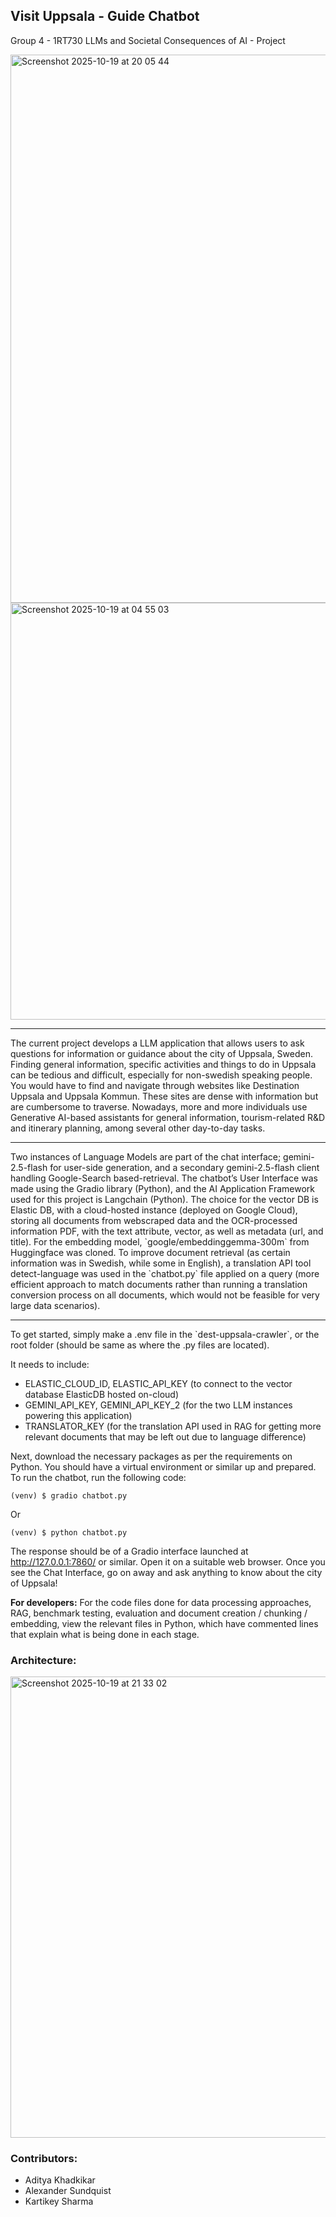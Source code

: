 ## Visit Uppsala - Guide Chatbot
Group 4 - 1RT730 LLMs and Societal Consequences of AI - Project

<img width="1522" height="877" alt="Screenshot 2025-10-19 at 20 05 44" src="https://github.com/user-attachments/assets/810968ae-9737-4e71-8e84-a6840435242d" />
<img width="1526" height="667" alt="Screenshot 2025-10-19 at 04 55 03" src="https://github.com/user-attachments/assets/d41223fd-d48c-4462-b3e1-afdad1f920e3" />

<hr>
The current project develops a LLM application that allows users to ask questions for information or guidance about the city of Uppsala, Sweden. Finding general information, specific activities and things to do in Uppsala can be tedious and difficult, especially for non-swedish speaking people. You would have to find and navigate through websites like Destination Uppsala and Uppsala Kommun. These sites are dense with information but are cumbersome to traverse. Nowadays, more and more individuals use Generative AI-based assistants for general information, tourism-related R&D and itinerary planning, among several other day-to-day tasks. 

<hr>
Two instances of Language Models are part of the chat interface; gemini-2.5-flash for user-side generation, and a secondary gemini-2.5-flash client handling Google-Search based-retrieval. The chatbot’s User Interface was made using the Gradio library (Python), and the AI Application Framework used for this project is Langchain (Python). The choice for the vector DB is Elastic DB, with a cloud-hosted instance (deployed on Google Cloud), storing all documents from webscraped data and the OCR-processed information PDF, with the text attribute, vector, as well as metadata (url, and title). For the embedding model, `google/embeddinggemma-300m` from Huggingface was cloned. To improve document retrieval (as certain information was in Swedish, while some in English), a translation API tool detect-language was used in the `chatbot.py` file applied on a query (more efficient approach to match documents rather than running a translation conversion process on all documents, which would not be feasible for very large data scenarios).

<hr>
To get started, simply make a .env file in the `dest-uppsala-crawler`, or the root folder (should be same as where the .py files are located). 

It needs to include:

- ELASTIC_CLOUD_ID, ELASTIC_API_KEY (to connect to the vector database ElasticDB hosted on-cloud)
- GEMINI_API_KEY, GEMINI_API_KEY_2 (for the two LLM instances powering this application)
- TRANSLATOR_KEY (for the translation API used in RAG for getting more relevant documents that may be left out due to language difference)

Next, download the necessary packages as per the requirements on Python. You should have a virtual environment or similar up and prepared. To run the chatbot, run the following code:

```
(venv) $ gradio chatbot.py
```

Or

```
(venv) $ python chatbot.py
```

The response should be of a Gradio interface launched at http://127.0.0.1:7860/ or similar. Open it on a suitable web browser. Once you see the Chat Interface, go on away and ask anything to know about the city of Uppsala!

**For developers:** For the code files done for data processing approaches, RAG, benchmark testing, evaluation and document creation / chunking / embedding, view the relevant files in Python, which have commented lines that explain what is being done in each stage. 

### Architecture:

<img width="864" height="738" alt="Screenshot 2025-10-19 at 21 33 02" src="https://github.com/user-attachments/assets/cedbbb26-f6bb-46fb-b580-8e275e2cbdbe" />

### Contributors:
- Aditya Khadkikar
- Alexander Sundquist
- Kartikey Sharma
